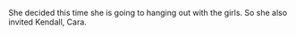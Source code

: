 She decided this time she is going to hanging out with the girls. So she also invited Kendall, Cara.